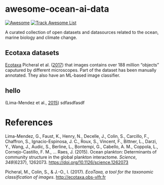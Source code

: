 # awesome-ocean-ai-data

[![Awesome](https://cdn.rawgit.com/sindresorhus/awesome/d7305f38d29fed78fa85652e3a63e154dd8e8829/media/badge.svg)](https://github.com/sindresorhus/awesome)
[![Track Awesome
List](https://www.trackawesomelist.com/badge.svg)](https://www.trackawesomelist.com/josephmisiti/awesome-machine-learning/)

A curated collection of open datasets and datasources related to the
ocean, marine biology and climate change.

## Ecotaxa datasets

[Ecotaxa](https://ecotaxa.obs-vlfr.fr) Picheral et al.
([2017](#ref-ecotaxa)) that images contains over 188 million “objects”
caputured by different microscopes. Part of the dataset has been
manually annotated. They also have an ML-based image classifier.

## hello

(Lima-Mendez et al., [2015](#ref-Lima-Mendez2015-cr)) sdfasdfasdf

# References

<div id="refs" class="references">

<div id="ref-Lima-Mendez2015-cr">

Lima-Mendez, G., Faust, K., Henry, N., Decelle, J., Colin, S., Carcillo,
F., Chaffron, S., Ignacio-Espinosa, J. C., Roux, S., Vincent, F.,
Bittner, L., Darzi, Y., Wang, J., Audic, S., Berline, L., Bontempi, G.,
Cabello, A. M., Coppola, L., Cornejo-Castillo, F. M., … Raes, J. (2015).
Ocean plankton: Determinants of community structure in the global
plankton interactome. *Science*, *348*(6237), 1262073.
<https://doi.org/10.1126/science.1262073>

</div>

<div id="ref-ecotaxa">

Picheral, M., Colin, S., & J.-O., I. (2017). *EcoTaxa, a tool for the
taxonomic classification of images*. <http://ecotaxa.obs-vlfr.fr>

</div>

</div>
